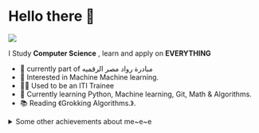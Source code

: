 # Hello there 👋

![](https://github.com/halfrost/halfrost/blob/master/icons/header_1.png)

I Study **Computer Science** , learn  and apply on **EVERYTHING**
* 💖   currently part of مبادرة رواد مصر الرقميه
* 🧐   Interested in Machine Machine learning.
* 🏋‍♀   Used to be an ITI Trainee
* 🌱   Currently learning Python, Machine learning, Git, Math & Algorithms.
* 📚   Reading 《Grokking Algorithms.》.

<details>
  <summary>Some other achievements about me~e~e</summary>
  <br>

* 💖   Fifth place at Nasa Space Apps local Compitition 
* 🎉   Professional Membership of IEEE
  ## courses  
*   Stanford Machine learning Specialization  :)
*   Github course at Al-Madrasa
*   Toronto Universiy Python Programming Fundementals

 

